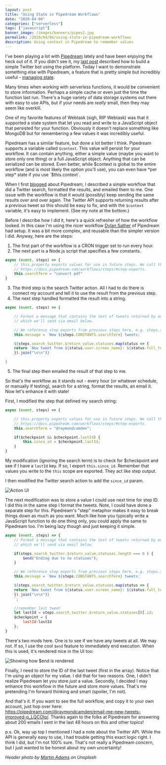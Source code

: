 ```yaml
---
layout: post
title: "Using State in Pipedream Workflows"
date: "2020-04-04"
categories: ["serverless"]
tags: ["javascript"]
banner_image: /images/banners/pipes2.jpg
permalink: /2020/04/04/using-state-in-pipedream-workflows
description: Using context in Pipedream to remember values
---
```


I've been playing a lot with [Pipedream](https://pipedream.com/) lately and have been enjoying the heck out of it. If you didn't see it, my [last post](https://www.raymondcamden.com/2020/04/02/building-a-twitter-bot-in-pipedream) described how to build a simple Twitter bot using the platform. Today I want to demonstrate something else with Pipedream, a feature that is pretty simple but incredibly useful - [managing state](https://docs.pipedream.com/workflows/steps/code/#managing-state). 

Many times when working with serverless functions, it would be convenient to store information. Perhaps a simple cache or even just the time the function last run. There's a huge variety of data storage systems out there with easy to use APIs, but if your needs are *really* small, then they may seem like overkill.

One of my favorite features of Webtask (sigh, RIP Webtask) was that it supported a state system that let you read and write to a JavaScript object that persisted for your function. Obviously it doesn't replace something like MongoDB but for remembering a few values it was incredibly useful. 

Pipedream has a similar feature, but done a lot better I think. Pipedream supports a variable called `$context`. This value will persist for your workflow. It can contain anything, either a simple value (maybe you want to store only one thing) or a full JavaScript object. Anything that can be serialized can be stored. Even better, while $context is global to the entire workflow (and is most likely the option you'll use), you can even have *per step* state if you use `$this.context`. 

When I first [blogged](https://www.raymondcamden.com/2020/03/28/a-look-at-pipedream) about Pipedream, I described a simple workflow that did a Twitter search, formatted the results, and emailed them to me. One issue with the workflow is that it would (possibly) keep sending the same results over and over again. The Twitter API supports returning results after a previous tweet so this should be easy to fix, and with the `$context` variable, it's easy to implement. (See my note at the bottom.) 

Before I describe how I did it, here's a quick refresher of how the workflow looked. In this case I'm using the nicer workflow [Dylan Sather](https://twitter.com/DylanSather) of Pipedream had setup. It was a bit more complex, and reusable than the simpler version I did. Anyway, here are the steps:

1) The first part of the workflow is a CRON trigger set to run every hour. 
2) The next part is a Node.js script that specifies a few constants.

```js
async (event, steps) => {
	// this.property exports values for use in future steps. We call these "step exports":
	// https://docs.pipedream.com/workflows/steps/#step-exports.
	this.searchTerm = "convert pdf"
}
```
3) The third step is the search Twitter action. All I had to do there is connect my account and tell it to use the result from the previous step.
4) The next step handled formatted the result into a string.
   
```js
async (event, steps) => {

	// Format a message that contains the text of tweets returned by our search,
	// which we'll send via email below.

	// We reference step exports from previous steps here, e.g. steps.search_twitter.$return_value
	this.message = `New ${steps.CONSTANTS.searchTerm} tweets:

	${steps.search_twitter.$return_value.statuses.map(status => {
	return `New tweet from ${status.user.screen_name}: ${status.full_text}`
	}).join("\n\n")}

}
```

5) The final step then emailed the result of that step to me.

So that's the workflow as it stands out - every hour (or whatever schedule, or manually if testing), search for a string, format the results, an email it. Now let's enhance it with state!

First, I modified the step that defined my search string:

```js
async (event, steps) => {

	// this.property exports values for use in future steps. We call these "step exports":
	// https://docs.pipedream.com/workflows/steps/#step-exports.
	this.searchTerm = "@raymondcamden";

	if($checkpoint && $checkpoint.lastId) {
		this.since_id = $checkpoint.lastId;
	}
}
```

My modification (ignoring the search term) is to check for $checkpoint and see if I have a `lastId` key. If so, I export `this.since_id`. Remember that values you write to the `this` scope are exported. They act like step output.

I then modified the Twitter search action to add the `since_id` param.

<img data-src="https://static.raymondcamden.com/images/2020/04/pds1.png" alt="Action UI" class="lazyload imgborder imgcenter">

The next modification was to store a value I could use next time for step ID. I did this in the same step I format the tweets. Note, I could have done a separate step for this. Pipedream's "step" metaphor makes it easy to break things down as much as you want. Much like how you typically write a JavaScript function to do one thing only, you could apply the same to Pipedream too. I'm being lazy though and just keeping it simple.

```js
async (event, steps) => {
	// Format a message that contains the text of tweets returned by our search,
	// which we'll send via email below.

	if(steps.search_twitter.$return_value.statuses.length === 0 ) {
		$end("Ending due to no statuses");
	}

	// We reference step exports from previous steps here, e.g. steps.search_twitter.$return_value
	this.message = `New ${steps.CONSTANTS.searchTerm} tweets:

	${steps.search_twitter.$return_value.statuses.map(status => {
	return `New tweet from ${status.user.screen_name}: ${status.full_text}`
	}).join("\n\n")}
	`;

	//remember last tweet
	let lastId = steps.search_twitter.$return_value.statuses[0].id;
	$checkpoint = {
		lastId:lastId
	};
}
```

There's two mods here. One is to see if we have any tweets at all. We may not. If so, I use the cool `$end` feature to immediately end execution. When this is used, it's rendered nice in the UI too:

<img data-src="https://static.raymondcamden.com/images/2020/04/pds2.png" alt="Showing how $end is rendered" class="lazyload imgborder imgcenter">

Finally, I need to store the ID of the last tweet (first in the array). Notice that I'm using an object for my value. I did that for two reasons. One, I didn't realize Pipedream let you store *just* a value. Secondly, I decided I may enhance this workflow in the future and store more values. That's me pretending I'm forward thinking and smart (spoiler, I'm not). 

And that's it. If you want to see the full workflow, and copy it to your own account, just hop over here: <https://pipedream.com/@raymondcamden/email-me-new-tweets-improved-p_LQCOlq/>. Thanks again to the folks at Pipedream for answering about 200 emails I sent in the last 48 hours on this and other topics!

p.s. Ok, way up top I mentioned I had a note about the Twitter API. While the API is generally easy to use, I had trouble getting this exact logic right. I think I did, but I'm not 100% sure. That's not really a Pipedream concern, but I just wanted to be honest about my own uncertainty!

<i>Header photo by <a href="https://unsplash.com/@martinadams?utm_source=unsplash&utm_medium=referral&utm_content=creditCopyText">Martin Adams</a> on Unsplash</i>